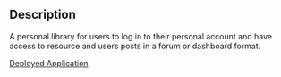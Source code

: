  ## Description 
A personal library for users to log in to their personal account and have access to resource and users posts in a forum or dashboard format.

[Deployed Application](https://personalcodelibrary.herokuapp.com/)
